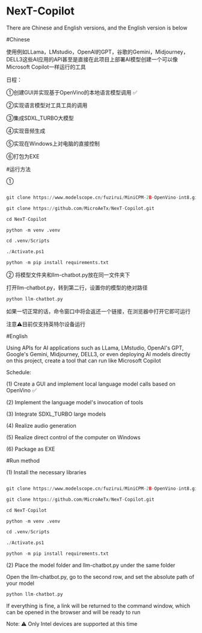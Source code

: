 # NexT-Copilot
There are Chinese and English versions, and the English version is below

#Chinese

使用例如LLama，LMstudio，OpenAI的GPT，谷歌的Gemini，Midjourney，DELL3这些AI应用的API甚至是直接在此项目上部署AI模型创建一个可以像Microsoft Copilot一样运行的工具

日程：

①创建GUI并实现基于OpenVino的本地语言模型调用 ✅

②实现语言模型对工具工具的调用

③集成SDXL_TURBO大模型

④实现音频生成

⑤实现在Windows上对电脑的直接控制

⑥打包为EXE


#运行方法

①
  
```python

git clone https://www.modelscope.cn/fuzirui/MiniCPM-2B-OpenVino-int8.git

git clone https://github.com/MicroAeTx/NexT-Copilot.git

cd NexT-Copilot

python -m venv .venv

cd .venv/Scripts

./Activate.ps1

python -m pip install requirements.txt
```
②
将模型文件夹和llm-chatbot.py放在同一文件夹下

打开llm-chatbot.py，转到第二行，设置你的模型的绝对路径

```python
python llm-chatbot.py
```

如果一切正常的话，命令窗口中将会返还一个链接，在浏览器中打开它即可运行

注意⚠目前仅支持英特尔设备运行




#English

Using APIs for AI applications such as LLama, LMstudio, OpenAI's GPT, Google's Gemini, Midjourney, DELL3, or even deploying AI models directly on this project, create a tool that can run like Microsoft Copilot

Schedule:

(1) Create a GUI and implement local language model calls  based on OpenVino ✅

(2) Implement the language model's invocation of tools

(3) Integrate SDXL_TURBO large models

(4) Realize audio generation

(5) Realize direct control of the computer on Windows

(6) Package as EXE


#Run method

(1) Install the necessary libraries
  
```python

git clone https://www.modelscope.cn/fuzirui/MiniCPM-2B-OpenVino-int8.git

git clone https://github.com/MicroAeTx/NexT-Copilot.git

cd NexT-Copilot

python -m venv .venv

cd .venv/Scripts

./Activate.ps1

python -m pip install requirements.txt
```
(2)
Place the model folder and llm-chatbot.py under the same folder

Open the llm-chatbot.py, go to the second row, and set the absolute path of your model

```python
python llm-chatbot.py
```

If everything is fine, a link will be returned to the command window, which can be opened in the browser and will be ready to run

Note: ⚠ Only Intel devices are supported at this time
